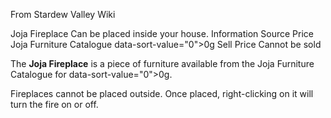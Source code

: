 From Stardew Valley Wiki

Joja Fireplace Can be placed inside your house. Information Source Price Joja Furniture Catalogue data-sort-value="0"&gt;0g Sell Price Cannot be sold

The **Joja Fireplace** is a piece of furniture available from the Joja Furniture Catalogue for data-sort-value="0"&gt;0g.

Fireplaces cannot be placed outside. Once placed, right-clicking on it will turn the fire on or off.